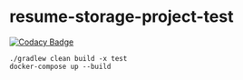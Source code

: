 ﻿# resume-storage-project-test

[![Codacy Badge](https://api.codacy.com/project/badge/Grade/eafa76a7ec1a4d86a8dc21aeb656c79c)](https://app.codacy.com/gh/arthurstrokov/resume-storage-project?utm_source=github.com&utm_medium=referral&utm_content=arthurstrokov/resume-storage-project&utm_campaign=Badge_Grade_Settings)


    ./gradlew clean build -x test
    docker-compose up --build
